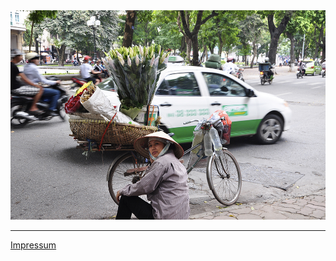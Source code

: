 <a href="vietnam">
  <img src="images/galleries/vietnam/Vietnam-Portfolio-02.jpg">
</a>

---

[Impressum](impressum)
